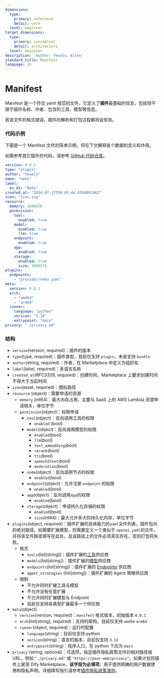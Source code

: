 ```yaml
---
dimensions:
  type:
    primary: reference
    detail: core
  level: beginner
target_dimensions:
  type:
    primary: conceptual
    detail: architecture
  level: beginner
description: 'Author: Yeuoly，Allen'
standard_title: Manifest
language: zh
---
```


# Manifest

Manifest 是一个符合 yaml 规范的文件，它定义了**插件**最基础的信息，包括但不限于插件名称、作者、包含的工具、模型等信息。

若该文件的格式错误，插件的解析和打包过程都将会失败。

### 代码示例

下面是一个 Manifest 文件的简单示例，将在下文解释各个数据的含义和作用。

如需参考其它插件的代码，请参考 [GitHub 代码仓库](https://github.com/langgenius/dify-official-plugins/blob/main/tools/google/manifest.yaml)。

```yaml
version: 0.0.1
type: "plugin"
author: "Yeuoly"
name: "neko"
label:
  en_US: "Neko"
created_at: "2024-07-12T08:03:44.658609186Z"
icon: "icon.svg"
resource:
  memory: 1048576
  permission:
    tool:
      enabled: true
    model:
      enabled: true
      llm: true
    endpoint:
      enabled: true
    app:
      enabled: true
    storage: 
      enabled: true
      size: 1048576
plugins:
  endpoints:
    - "provider/neko.yaml"
meta:
  version: 0.0.1
  arch:
    - "amd64"
    - "arm64"
  runner:
    language: "python"
    version: "3.10"
    entrypoint: "main"
privacy: "./privacy.md"
```

### 结构

* `version`(version, required)：插件的版本
* `type`(type, required)：插件类型，目前仅支持 `plugin`，未来支持 `bundle`
* `author`(string, required)：作者，在 Marketplace 中定义为组织名
* `label`(label, required)：多语言名称
* `created_at`(RFC3339, required)：创建时间，Marketplace 上要求创建时间不得大于当前时间
* `icon`(asset, required)：图标路径
* `resource` (object)：需要申请的资源
  * `memory` (int64)：最大内存占用，主要与 SaaS 上的 AWS Lambda 资源申请相关，单位字节
  * `permission`(object)：权限申请
    * `tool`(object)：反向调用工具的权限
      * `enabled` (bool)
    * `model`(object)：反向调用模型的权限
      * `enabled`(bool)
      * `llm`(bool)
      * `text_embedding`(bool)
      * `rerank`(bool)
      * `tts`(bool)
      * `speech2text`(bool)
      * `moderation`(bool)
    * `node`(object)：反向调用节点的权限
      * `enabled`(bool)
    * `endpoint`(object)：允许注册 `endpoint` 的权限
      * `enabled`(bool)
    * `app`(object)：反向调用`app`的权限
      * `enabled`(bool)
    * `storage`(object)：申请持久化存储的权限
      * `enabled`(bool)
      * `size`(int64)：最大允许多大的持久化内存，单位字节
* `plugins`(object, required)：插件扩展的具体能力的`yaml`文件列表，插件包内的绝对路径，如需要扩展模型，则需要定义一个类似于 `openai.yaml`的文件，并将该文件路径填写在此处，且该路径上的文件必须真实存在，否则打包将失败。
  * 格式
    * `tools`(list\[string])：插件扩展的[工具](tool.md)供应商
    * `models`(list\[string])：插件扩展的[模型](model/)供应商
    * `endpoints`(list\[string])：插件扩展的 [Endpoints](endpoint.md) 供应商
    * `agent_strategies` (list\[string])：插件扩展的 Agent 策略供应商
  * 限制
    * 不允许同时扩展工具与模型
    * 不允许没有任意扩展
    * 不允许同时扩展模型与 Endpoint
    * 目前仅支持各类型扩展最多一个供应商
* `meta`(object)
  * `version`(version, required)：`manifest` 格式版本，初始版本 `0.0.1`
  * `arch`(list\[string], required)：支持的架构，目前仅支持 `amd64` `arm64`
  * `runner`(object, required)：运行时配置
    * `language`(string)：目前仅支持 python
    * `version`(string)：语言的版本，目前仅支持 `3.12`
    * `entrypoint`(string)：程序入口，在 python 下应为 `main`
* `privacy` (string, optional)：可选项，指定插件隐私政策文件的相对路径或 URL，例如 `"./privacy.md"` 或 `"https://your-web/privacy"`。如果计划将插件上架至 Dify Marketplace，**该字段为必填项**，用于提供明确的用户数据使用和隐私声明。详细填写指引请参考[插件隐私政策准则](../publish-plugins/publish-to-dify-marketplace/plugin-privacy-protection-guidelines.md)。